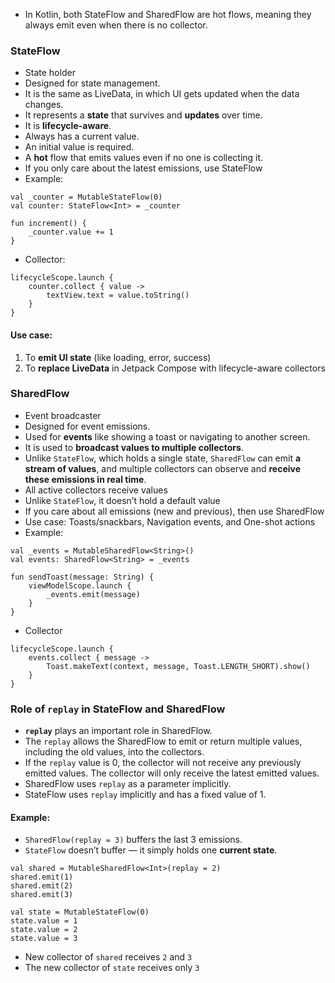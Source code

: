 
- In Kotlin, both StateFlow and SharedFlow are hot flows, meaning they always emit even when there is no collector.

### StateFlow
- State holder
- Designed for state management.
- It is the same as LiveData, in which UI gets updated when the data changes.
- It represents a **state** that survives and **updates** over time.
- It is **lifecycle-aware**.
- Always has a current value.
- An initial value is required.
- A **hot** flow that emits values even if no one is collecting it.
- If you only care about the latest emissions, use StateFlow
- Example:
```
val _counter = MutableStateFlow(0)
val counter: StateFlow<Int> = _counter

fun increment() {
    _counter.value += 1
}
```
- Collector:
```
lifecycleScope.launch {
    counter.collect { value ->
        textView.text = value.toString()
    }
}
```
#### Use case: 
1. To **emit UI state** (like loading, error, success)
2. To **replace LiveData** in Jetpack Compose with lifecycle-aware collectors


### SharedFlow
- Event broadcaster
- Designed for event emissions.
- Used for **events** like showing a toast or navigating to another screen.
- It is used to **broadcast values to multiple collectors**.
- Unlike `StateFlow`, which holds a single state, `SharedFlow` can emit **a stream of values**, and multiple collectors can observe and **receive these emissions in real time**.
- All active collectors receive values
- Unlike `StateFlow`, it doesn’t hold a default value
- If you care about all emissions (new and previous), then use SharedFlow
- Use case: Toasts/snackbars, Navigation events, and One-shot actions
- Example:
```
val _events = MutableSharedFlow<String>()
val events: SharedFlow<String> = _events

fun sendToast(message: String) {
    viewModelScope.launch {
        _events.emit(message)
    }
}
```
- Collector
```
lifecycleScope.launch {
    events.collect { message ->
        Toast.makeText(context, message, Toast.LENGTH_SHORT).show()
    }
}
```


### Role of `replay` in StateFlow and SharedFlow
- **`replay`** plays an important role in SharedFlow.
- The `replay` allows the SharedFlow to emit or return multiple values, including the old values, into the collectors.
- If the `replay` value is 0, the collector will not receive any previously emitted values. The collector will only receive the latest emitted values.
- SharedFlow uses `replay` as a parameter implicitly.
- StateFlow uses `replay` implicitly and has a fixed value of 1.

#### Example:
- `SharedFlow(replay = 3)` buffers the last 3 emissions.
- `StateFlow` doesn’t buffer — it simply holds one **current state**.
```
val shared = MutableSharedFlow<Int>(replay = 2)
shared.emit(1)
shared.emit(2)
shared.emit(3)

val state = MutableStateFlow(0)
state.value = 1
state.value = 2
state.value = 3
```
- New collector of `shared` receives `2` and `3`
- The new collector of `state` receives only `3`